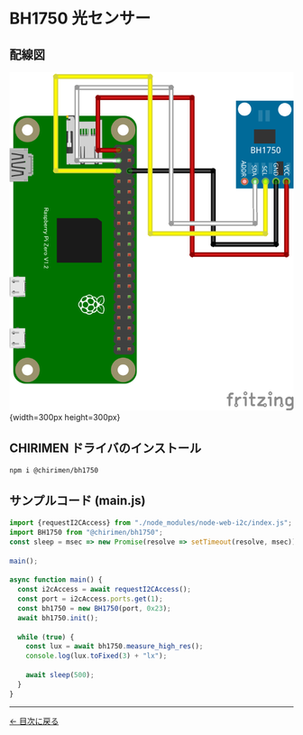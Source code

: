 # BH1750 光センサー

## 配線図

![配線図](./schematic.png "schematic"){width=300px height=300px}

## CHIRIMEN ドライバのインストール

```shell
npm i @chirimen/bh1750
```

## サンプルコード (main.js)

```javascript
import {requestI2CAccess} from "./node_modules/node-web-i2c/index.js";
import BH1750 from "@chirimen/bh1750";
const sleep = msec => new Promise(resolve => setTimeout(resolve, msec));

main();

async function main() {
  const i2cAccess = await requestI2CAccess();
  const port = i2cAccess.ports.get(1);
  const bh1750 = new BH1750(port, 0x23);
  await bh1750.init();

  while (true) {
    const lux = await bh1750.measure_high_res();
    console.log(lux.toFixed(3) + "lx");

    await sleep(500);
  }
}
```


---
[← 目次に戻る](../index.md)
